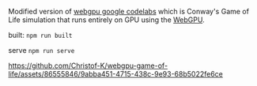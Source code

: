 Modified version of [webgpu google codelabs](https://codelabs.developers.google.com/your-first-webgpu-app) which is Conway's Game of Life simulation that runs entirely on GPU using the [WebGPU](https://www.w3.org/TR/webgpu/).

built: `npm run built`

serve `npm run serve`


https://github.com/Christof-K/webgpu-game-of-life/assets/86555846/9abba451-4715-438c-9e93-68b5022fe6ce

